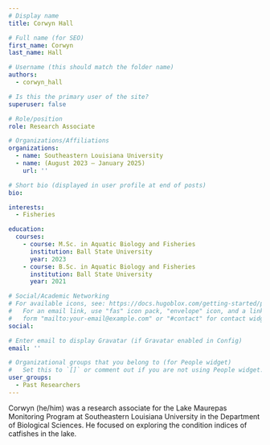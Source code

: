 ```yaml
---
# Display name
title: Corwyn Hall

# Full name (for SEO)
first_name: Corwyn
last_name: Hall

# Username (this should match the folder name)
authors:
  - corwyn_hall

# Is this the primary user of the site?
superuser: false

# Role/position
role: Research Associate

# Organizations/Affiliations
organizations:
  - name: Southeastern Louisiana University
  - name: (August 2023 – January 2025)
    url: ''

# Short bio (displayed in user profile at end of posts)
bio: 

interests:
  - Fisheries

education:
  courses:
    - course: M.Sc. in Aquatic Biology and Fisheries
      institution: Ball State University
      year: 2023
    - course: B.Sc. in Aquatic Biology and Fisheries
      institution: Ball State University
      year: 2021

# Social/Academic Networking
# For available icons, see: https://docs.hugoblox.com/getting-started/page-builder/#icons
#   For an email link, use "fas" icon pack, "envelope" icon, and a link in the
#   form "mailto:your-email@example.com" or "#contact" for contact widget.
social:

# Enter email to display Gravatar (if Gravatar enabled in Config)
email: ''

# Organizational groups that you belong to (for People widget)
#   Set this to `[]` or comment out if you are not using People widget.
user_groups:
  - Past Researchers
---
```


Corwyn (he/him) was a research associate for the Lake Maurepas Monitoring Program at Southeastern Louisiana University in the Department of Biological Sciences. He focused on exploring the condition indices of catfishes in the lake.